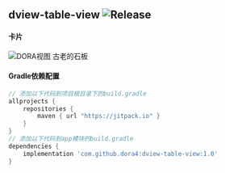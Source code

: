 dview-table-view
![Release](https://jitpack.io/v/dora4/dview-table-view.svg)
--------------------------------

#### 卡片
![DORA视图 古老的石板](https://github.com/user-attachments/assets/b5094707-759e-4cd3-9275-f8c9859adf31)

#### Gradle依赖配置

```groovy
// 添加以下代码到项目根目录下的build.gradle
allprojects {
    repositories {
        maven { url "https://jitpack.io" }
    }
}
// 添加以下代码到app模块的build.gradle
dependencies {
    implementation 'com.github.dora4:dview-table-view:1.0'
}
```
